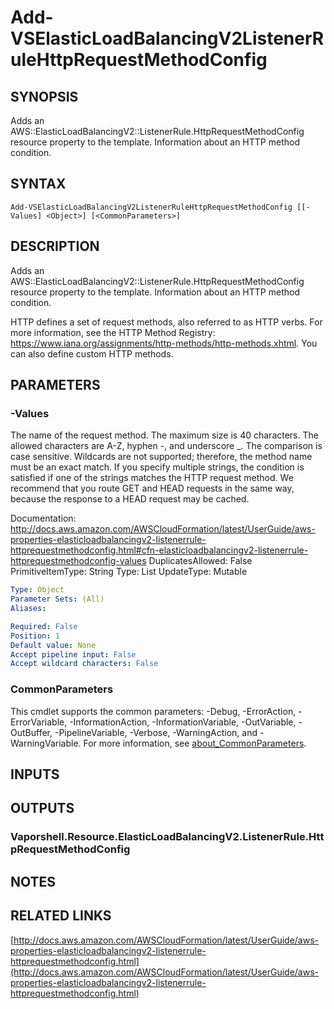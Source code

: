 # Add-VSElasticLoadBalancingV2ListenerRuleHttpRequestMethodConfig

## SYNOPSIS
Adds an AWS::ElasticLoadBalancingV2::ListenerRule.HttpRequestMethodConfig resource property to the template.
Information about an HTTP method condition.

## SYNTAX

```
Add-VSElasticLoadBalancingV2ListenerRuleHttpRequestMethodConfig [[-Values] <Object>] [<CommonParameters>]
```

## DESCRIPTION
Adds an AWS::ElasticLoadBalancingV2::ListenerRule.HttpRequestMethodConfig resource property to the template.
Information about an HTTP method condition.

HTTP defines a set of request methods, also referred to as HTTP verbs.
For more information, see the HTTP Method Registry: https://www.iana.org/assignments/http-methods/http-methods.xhtml.
You can also define custom HTTP methods.

## PARAMETERS

### -Values
The name of the request method.
The maximum size is 40 characters.
The allowed characters are A-Z, hyphen -, and underscore _.
The comparison is case sensitive.
Wildcards are not supported; therefore, the method name must be an exact match.
If you specify multiple strings, the condition is satisfied if one of the strings matches the HTTP request method.
We recommend that you route GET and HEAD requests in the same way, because the response to a HEAD request may be cached.

Documentation: http://docs.aws.amazon.com/AWSCloudFormation/latest/UserGuide/aws-properties-elasticloadbalancingv2-listenerrule-httprequestmethodconfig.html#cfn-elasticloadbalancingv2-listenerrule-httprequestmethodconfig-values
DuplicatesAllowed: False
PrimitiveItemType: String
Type: List
UpdateType: Mutable

```yaml
Type: Object
Parameter Sets: (All)
Aliases:

Required: False
Position: 1
Default value: None
Accept pipeline input: False
Accept wildcard characters: False
```

### CommonParameters
This cmdlet supports the common parameters: -Debug, -ErrorAction, -ErrorVariable, -InformationAction, -InformationVariable, -OutVariable, -OutBuffer, -PipelineVariable, -Verbose, -WarningAction, and -WarningVariable. For more information, see [about_CommonParameters](http://go.microsoft.com/fwlink/?LinkID=113216).

## INPUTS

## OUTPUTS

### Vaporshell.Resource.ElasticLoadBalancingV2.ListenerRule.HttpRequestMethodConfig
## NOTES

## RELATED LINKS

[http://docs.aws.amazon.com/AWSCloudFormation/latest/UserGuide/aws-properties-elasticloadbalancingv2-listenerrule-httprequestmethodconfig.html](http://docs.aws.amazon.com/AWSCloudFormation/latest/UserGuide/aws-properties-elasticloadbalancingv2-listenerrule-httprequestmethodconfig.html)

